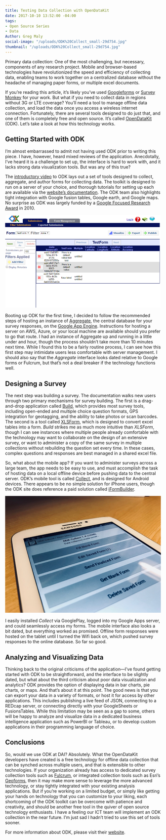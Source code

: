 ```yaml
---
title: Testing Data Collection with OpenDataKit
date: 2017-10-10 13:52:00 -04:00
tags:
- Open Source Series
- Data
Author: Greg Maly
social-image: "/uploads/ODK%20Collect_small-29d754.jpg"
thumbnail: "/uploads/ODK%20Collect_small-29d754.jpg"
---
```


Primary data collection: One of the most challenging, but necessary, components of any research project. Mobile and browser-based technologies have revolutionized the speed and efficiency of collecting data, enabling teams to work together on a centralized database without the headache of managing paper forms, or multiple excel documents.

If you’re reading this article, it’s likely you’ve used [Googleforms](https://www.google.com/forms/about/) or [Survey Monkey](https://www.surveymonkey.com/) for your work. But what if you need to collect data in regions without 3G or LTE coverage? You’ll need a tool to manage offline data collection, and load the data once you access a wireless internet connection. Fortunately, there are several tools designed to do just that, and one of them is completely free and open source. It’s called [OpenDataKit](https://opendatakit.org/) (ODK). Let’s take a look at how this technology works.

<!--more-->

## Getting Started with ODK

I’m almost embarrassed to admit not having used ODK prior to writing this piece. I have, however, heard mixed reviews of the application. Anecdotally, I’ve heard it is a challenge to set up, the interface is hard to work with, and it lacks strong data visualization tools. But was any of this true?

The [introductory video](https://www.youtube.com/watch?v=HqqUdfz9Uyc) to ODK lays out a set of tools designed to collect, aggregate, and author forms for collecting data. The toolkit is designed to run on a server of your choice, and thorough tutorials for setting up each are available via the [website’s documentation](http://docs.opendatakit.org/). The ODK team also highlights tight integration with Google fusion tables, Google earth, and Google maps. No surprise as ODK was largely funded by a [Google Focused Research Award](https://research.googleblog.com/2010/02/announcing-googles-focused-research.html) in 2010.

![ODK Aggregate.PNG](/uploads/ODK%20Aggregate.PNG)

Booting up ODK for the first time, I decided to follow the recommended steps of hosting an instance of [Aggregate](https://opendatakit.org/use/aggregate/), the central database for your survey responses, on the [Google App Engine](https://cloud.google.com/appengine/). Instructions for hosting a server on AWS, Azure, or your local machine are available should you prefer to go that route. I had an instance of Aggregate up and running in a little under and hour, though the process shouldn’t take more than 10 minutes next time. While I found this to be a fairly routine process, I can see how this first step may intimidate users less comfortable with server management. I should also say that the *Aggregate* interface looks dated relative to Google forms or Fulcrum, but that’s not a deal breaker if the technology functions well.

## Designing a Survey

The next step was building a survey. The documentation walks new users through two primary mechanisms for survey building. The first is a drag-and-drop application called [Build](https://opendatakit.org/use/build/), which provides most survey tools, including open-ended and multiple choice question formats, GPS integration for geotagging, and the ability to take photos or scan barcodes. The second is a tool called [XLSForm](https://opendatakit.org/use/xlsform/), which is designed to convert excel tables into a form. *Build* strikes me as much more intuitive than *XLSForm*, though I can see instances where multiple people already comfortable with the technology may want to collaborate on the design of an extensive survey, or want to administer a copy of the same survey in multiple collections without rebuilding the question set every time. In these cases, complex questions and responses are best managed in a shared excel file.

So, what about the mobile app? If you want to administer surveys across a large team, the app needs to be easy to use, and must accomplish the task of hosting data on a local offline device before pushing data to the central server. ODK’s mobile tool is called [Collect](http://docs.opendatakit.org/collect-guide/), and is designed for Android devices. There appears to be no simple solution for iPhone users, though the ODK site does reference a paid solution called [iFormBuilder](https://www.iformbuilder.com/login-redirect/).

![ODK Collect_small-29d754.jpg](/uploads/ODK%20Collect_small-29d754.jpg)

I easily installed *Collect* via GooglePlay, logged into my Google Apps server, and could seamlessly access my forms. The mobile interface also looks a bit dated, but everything worked as promised. Offline form responses were hosted on the tablet until I turned the Wifi back on, which pushed survey responses to the online database. So far so good.

## Analyzing and Visualizing Data

Thinking back to the original criticisms of the application—I’ve found getting started with ODK to be straightforward, and the interface to be slightly dated, but what about the third criticism about poor data visualization and analytics? ODK provides the option of displaying data in bar charts, pie charts, or maps. And that’s about it at this point. The good news is that you can export your data in a variety of formats, or host it for access by other applications. This includes publishing a live feed of JSON, connecting to a REDcap server, or connecting directly with your GoogleSheets or FusionsTables. While this limitation may be seen as a gap to some, others will be happy to analyze and visualize data in a dedicated business intelligence application such as PowerBI or Tableau, or to develop custom applications in their programming language of choice.

## Conclusions

So, would we use ODK at DAI? Absolutely. What the OpenDataKit developers have created is a free technology for offline data collection that can be synched across multiple users, and that is extensible to other technologies. If your organization already has access to dedicated survey collection tools such as [Fulcrum](http://www.fulcrumapp.com/), or integrated collection tools such as Esri’s [Geoforms](http://server.arcgis.com/en/portal/latest/use/geoform.htm), then it may make more sense to leverage the more advanced technology, or stay tightly integrated with your existing analysis applications. But if you’re working on a limited budget, or simply like getting your hands on technology that you can customize to your liking, each shortcoming of the ODK toolkit can be overcome with patience and creativity, and should be another free tool in the quiver of open source technology enthusiasts. I have a feeling our ICT team will implement an ODK collection in the near future. I’m just sad I hadn’t tried to use this set of tools sooner.

For more information about ODK, please visit their [website](https://opendatakit.org/use/xlsform/).
